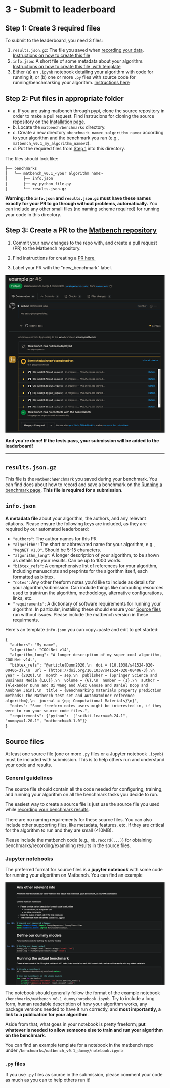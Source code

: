 # 3 - Submit to leaderboard


## Step 1: Create 3 required files

To submit to the leaderboard, you need 3 files:

1. `results.json.gz`: The file you saved when [recording your data](2run.md). [Instructions on how to create this file](#resultsjsongz)
2. `info.json`: A short file of some metadata about your algorithm. [Instructions on how to create this file, with template](#infojson)
3. Either (a) an `.ipynb` notebook detailing your algorithm with code for running it, or (b) one or more `.py` files with source code for running/benchmarking your algorithm. [Instructions here](#source-files)



## Step 2: Put files in appropriate folder

- a. If you are using matbench through pypi, clone the source repository in order to make a pull request. Find instrucions for cloning the source repository on the [Installation page](1install.md).
- b. Locate the `matbench/benchmarks` directory.
- c. Create a new directory `<benchmark name>_<algorithm name>` according to your algorithm and the benchmark you ran (e.g., `matbench_v0.1_my_algorithm_namev2`).
- d. Put the required files from [Step 1](#step-1-create-3-required-files) into this directory.

The files should look like:

```
├── benchmarks
│   └── matbench_v0.1_<your algorithm name>
│       ├── info.json
│       ├── my_python_file.py
│       └── results.json.gz
```


**Warning: the `info.json` and `results.json.gz` must have these names exactly for your PR to go through without problems, automatically.** You can include any other small files (no naming scheme required) for running your code in this directory.



## Step 3: Create a PR to the [Matbench repository](https://github.com/hackingmaterials/matbench)

1. Commit your new changes to the repo with, and create a pull request (PR) to the Matbench repository.

2. Find instructions for creating a [PR here.](https://guides.github.com/activities/hello-world/#:~:text=Pull%20Requests%20are%20the%20heart,merge%20them%20into%20their%20branch.&text=You%20can%20even%20open%20pull,repository%20and%20merge%20them%20yourself.)

3. Label your PR with the "new_benchmark" label.


![pr example](../static/pr_example.png)

**And you're done! If the tests pass, your submission will be added to the leaderboard!**

---


## `results.json.gz`

This file is the `MatbenchBenchmark` you saved during your benchmark. You can find docs about how to record and save a benchmark on the [Running a benchmark page](2run.md). **This file is required for a submission.**


## `info.json`

**A metadata file** about your algorithm, the authors, and any relevant citations. Please ensure the following keys are included, as they are required by our automated leaderboard:

  - `"authors"`: The author names for this PR
  - `"algorithm"`: The short or abbreviated name for your algorithm, e.g., `"MegNET v1.0"`. Should be 5-15 characters.
  - `"algorithm_long"`: A longer description of your algorithm, to be shown as details for your results. Can be up to 1000 words.
  - `"bibtex_refs"`: A comprehensive list of references for your algorithm, including manuscripts and preprints for the algorithm itself, each formatted as bibtex.
  - `"notes"`: Any other freeform notes you'd like to include as details for your algorithm/submission. Can include things like computing resources used to train/run the algorithm, methodology, alternative configurations, links, etc.
  - `"requirements"`: A dictionary of software requirements for running your algorithm. In particular, installing these should ensure your [Source files](#source-files) run without issues. Please include the matbench version in these requirments.


Here's an template `info.json` you can copy+paste and edit to get started:

```
{
  "authors": "My name",
  "algorithm": "COOLNet v14",
  "algorithm_long": "A longer description of my super cool algorithm, COOLNet v14.",
  "bibtex_refs": "@article{Dunn2020,\n  doi = {10.1038/s41524-020-00406-3},\n  url = {https://doi.org/10.1038/s41524-020-00406-3},\n  year = {2020},\n  month = sep,\n  publisher = {Springer Science and Business Media {LLC}},\n  volume = {6},\n  number = {1},\n  author = {Alexander Dunn and Qi Wang and Alex Ganose and Daniel Dopp and Anubhav Jain},\n  title = {Benchmarking materials property prediction methods: the Matbench test set and Automatminer reference algorithm},\n  journal = {npj Computational Materials}\n}",
  "notes": "Some freeform notes users might be interested in, if they were to run your source code files.",
  "requirements": {"python":  ["scikit-learn==0.24.1", "numpy==1.20.1", "matbench==0.1.0"]}
}
```

## Source files

At least one source file (one or more `.py` files or a Jupyter notebook `.ipynb`) must be included with submission. This is to help others run and understand your code and results.


### General guidelines

The source file should contain all the code needed for configuring, training, and running your algorithm on all the benchmark tasks you decide to run.

The easiest way to create a source file is just use the source file you used while [recording your benchmark results](2run.md).

There are no naming requirements for these source files. You can also include other supporting files, like metadata, features, etc. if they are critical for the algorithm to run and they are small (<10MB). 

Please include the matbench code (e.g., `mb.record(...)`) for obtaining benchmarks/recording/examining results in the source files.


### Jupyter notebooks

The preferred format for source files is a **jupyter notebook** with some code for running your algorithm on Matbench. You can find an example

![example_notebook](../static/notebook_example.png)

The notebook should generally follow the format of the example notebook `/benchmarks/matbench_v0.1_dummy/notebook.ipynb`. Try to include a long form, human readable description of how your algorithm works, any package versions needed to have it run correctly, and **most importantly, a link to a publication for your algorithm**. 

Aside from that, what goes in your notebook is pretty freeform; **put whatever is needed to
allow someone else to train and run your algorithm on the benchmark**. 

You can find an example template for a notebook in the matbench repo under `/benchmarks/matbench_v0.1_dummy/notebook.ipynb`


### `.py` files

If you use `.py` files as source in the submission, please comment your code as much as you can to help others run it!